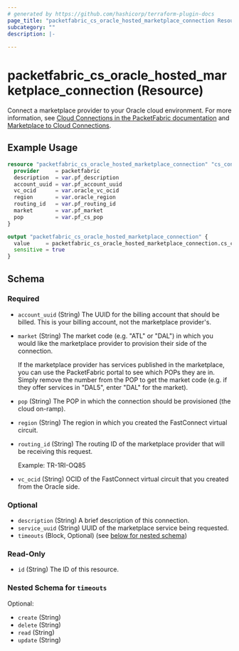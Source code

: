 ```yaml
---
# generated by https://github.com/hashicorp/terraform-plugin-docs
page_title: "packetfabric_cs_oracle_hosted_marketplace_connection Resource - terraform-provider-packetfabric"
subcategory: ""
description: |-
  
---
```


# packetfabric_cs_oracle_hosted_marketplace_connection (Resource)

Connect a marketplace provider to your Oracle cloud environment. For more information, see [Cloud Connections in the PacketFabric documentation](https://docs.packetfabric.com/cloud/) and [Marketplace to Cloud Connections](https://docs.packetfabric.com/eco/marketplace_cloud/).

## Example Usage

```terraform
resource "packetfabric_cs_oracle_hosted_marketplace_connection" "cs_conn1_marketplace_oracle" {
  provider     = packetfabric
  description  = var.pf_description
  account_uuid = var.pf_account_uuid
  vc_ocid      = var.oracle_vc_ocid
  region       = var.oracle_region
  routing_id   = var.pf_routing_id
  market       = var.pf_market
  pop          = var.pf_cs_pop
}

output "packetfabric_cs_oracle_hosted_marketplace_connection" {
  value     = packetfabric_cs_oracle_hosted_marketplace_connection.cs_conn1_marketplace_oracle
  sensitive = true
}
```

<!-- schema generated by tfplugindocs -->
## Schema

### Required

- `account_uuid` (String) The UUID for the billing account that should be billed. This is your billing account, not the marketplace provider's.
- `market` (String) The market code (e.g. "ATL" or "DAL") in which you would like the marketplace provider to provision their side of the connection.

	If the marketplace provider has services published in the marketplace, you can use the PacketFabric portal to see which POPs they are in. Simply remove the number from the POP to get the market code (e.g. if they offer services in "DAL5", enter "DAL" for the market).
- `pop` (String) The POP in which the connection should be provisioned (the cloud on-ramp).
- `region` (String) The region in which you created the FastConnect virtual circuit.
- `routing_id` (String) The routing ID of the marketplace provider that will be receiving this request.

	Example: TR-1RI-OQ85
- `vc_ocid` (String) OCID of the FastConnect virtual circuit that you created from the Oracle side.

### Optional

- `description` (String) A brief description of this connection.
- `service_uuid` (String) UUID of the marketplace service being requested.
- `timeouts` (Block, Optional) (see [below for nested schema](#nestedblock--timeouts))

### Read-Only

- `id` (String) The ID of this resource.

<a id="nestedblock--timeouts"></a>
### Nested Schema for `timeouts`

Optional:

- `create` (String)
- `delete` (String)
- `read` (String)
- `update` (String)


